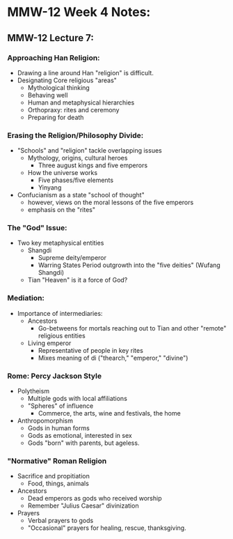 # MMW-12 Week 4 Notes:

## MMW-12 Lecture 7:
### Approaching Han Religion:
- Drawing a line around Han "religion" is difficult.
- Designating Core religious "areas"
  - Mythological thinking
  - Behaving well
  - Human and metaphysical hierarchies
  - Orthopraxy: rites and ceremony
  - Preparing for death

### Erasing the Religion/Philosophy Divide:
- "Schools" and "religion" tackle overlapping issues
  - Mythology, origins, cultural heroes
    - Three august kings and five emperors
  - How the universe works
    - Five phases/five elements
    - Yinyang
- Confucianism as a state "school of thought"
  - however, views on the moral lessons of the five emperors
  - emphasis on the "rites"

### The "God" Issue:
- Two key metaphysical entities
  - Shangdi
    - Supreme deity/emperor
    - Warring States Period outgrowth into the "five deities" (Wufang Shangdi)
  - Tian "Heaven" is it a force of God?

### Mediation:
- Importance of intermediaries:
  - Ancestors
    - Go-betweens for mortals reaching out to Tian and other "remote" religious entities
  - Living emperor
    - Representative of people in key rites
    - Mixes meaning of di ("thearch," "emperor," "divine")

### Rome: Percy Jackson Style
- Polytheism
  - Multiple gods with local affiliations
  - "Spheres" of influence
    - Commerce, the arts, wine and festivals, the home
- Anthropomorphism
  - Gods in human forms
  - Gods as emotional, interested in sex
  - Gods "born" with parents, but ageless.
 
### "Normative" Roman Religion
- Sacrifice and propitiation
  - Food, things, animals
- Ancestors
  - Dead emperors as gods who received worship
  - Remember "Julius Caesar" divinization
- Prayers
  - Verbal prayers to gods
  - "Occasional" prayers for healing, rescue, thanksgiving. 

### 
